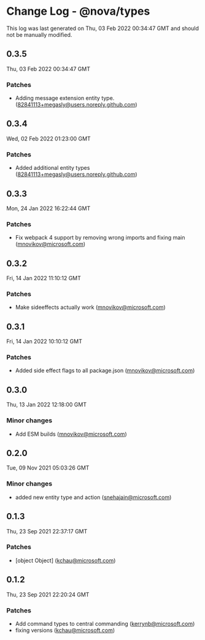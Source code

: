 # Change Log - @nova/types

This log was last generated on Thu, 03 Feb 2022 00:34:47 GMT and should not be manually modified.

<!-- Start content -->

## 0.3.5

Thu, 03 Feb 2022 00:34:47 GMT

### Patches

- Adding message extension entity type. (82841113+megasly@users.noreply.github.com)

## 0.3.4

Wed, 02 Feb 2022 01:23:00 GMT

### Patches

- Added additional entity types (82841113+megasly@users.noreply.github.com)

## 0.3.3

Mon, 24 Jan 2022 16:22:44 GMT

### Patches

- Fix webpack 4 support by removing wrong imports and fixing main (mnovikov@microsoft.com)

## 0.3.2

Fri, 14 Jan 2022 11:10:12 GMT

### Patches

- Make sideeffects actually work (mnovikov@microsoft.com)

## 0.3.1

Fri, 14 Jan 2022 10:10:12 GMT

### Patches

- Added side effect flags to all package.json (mnovikov@microsoft.com)

## 0.3.0

Thu, 13 Jan 2022 12:18:00 GMT

### Minor changes

- Add ESM builds (mnovikov@microsoft.com)

## 0.2.0

Tue, 09 Nov 2021 05:03:26 GMT

### Minor changes

- added new entity type and action (snehajain@microsoft.com)

## 0.1.3

Thu, 23 Sep 2021 22:37:17 GMT

### Patches

- [object Object] (kchau@microsoft.com)

## 0.1.2

Thu, 23 Sep 2021 22:20:24 GMT

### Patches

- Add command types to central commanding (kerrynb@microsoft.com)
- fixing versions (kchau@microsoft.com)
